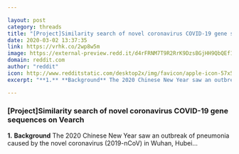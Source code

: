 ```yaml
---

layout: post
category: threads
title: "[Project]Similarity search of novel coronavirus COVID-19 gene sequences on Vearch"
date: 2020-03-02 13:37:35
link: https://vrhk.co/2wp8w5m
image: https://external-preview.redd.it/d4rFRNM7T9R2RrK9DzsBGjHH9QbQEf17o4s7ySeEknM.jpg?width=115&height=60.2094240838&auto=webp&crop=115:60.2094240838,smart&s=7acb1a0f31f1549706cd71d8dd645855ae94c612
domain: reddit.com
author: "reddit"
icon: http://www.redditstatic.com/desktop2x/img/favicon/apple-icon-57x57.png
excerpt: "**1.** **Background** The 2020 Chinese New Year saw an outbreak of pneumonia caused by the novel coronavirus (2019-nCoV) in Wuhan, Hubei..."

---
```


### [Project]Similarity search of novel coronavirus COVID-19 gene sequences on Vearch

**1.** **Background** The 2020 Chinese New Year saw an outbreak of pneumonia caused by the novel coronavirus (2019-nCoV) in Wuhan, Hubei...